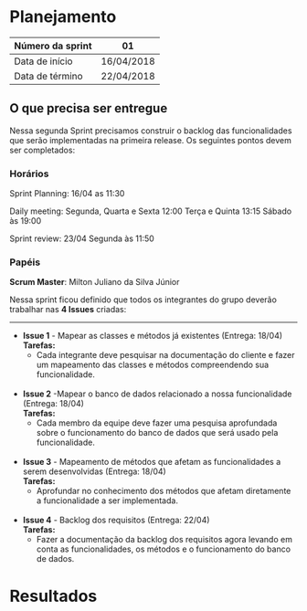 # Planejamento

|Número da sprint 	| 01|
|---------|-|
|Data de início 	| 16/04/2018|
|Data de término 	| 22/04/2018|

## O que precisa ser entregue
Nessa segunda Sprint precisamos construir o backlog das funcionalidades que serão implementadas na primeira release. Os seguintes pontos devem ser completados:

### Horários
Sprint Planning: 
16/04 as 11:30 

Daily meeting: 
Segunda, Quarta e Sexta 12:00 
Terça e Quinta 13:15 
Sábado às 19:00

Sprint review:
 23/04 Segunda às 11:50

### Papéis
**Scrum Master**: Milton Juliano da Silva Júnior

Nessa sprint ficou definido que todos os integrantes do grupo deverão trabalhar nas **4 Issues** criadas: 
***  
* **Issue 1** - Mapear as classes e métodos já existentes (Entrega: 18/04) <br/>
 **Tarefas:**  
    - Cada integrante deve pesquisar na documentação do cliente e fazer um mapeamento das classes e métodos compreendendo sua funcionalidade.
<br/><br/>
* **Issue 2** -Mapear o banco de dados relacionado a nossa funcionalidade (Entrega: 18/04) <br/>
  **Tarefas:**  
    - Cada membro da equipe deve fazer uma pesquisa aprofundada sobre o funcionamento do banco de dados que será usado pela funcionalidade.
<br/><br/>
* **Issue 3** - Mapeamento de métodos que afetam as funcionalidades a serem desenvolvidas (Entrega: 18/04) <br/>
  **Tarefas:**  
    - Aprofundar no conhecimento dos métodos que afetam diretamente a funcionalidade a ser implementada. 
<br/><br/>
* **Issue 4** - Backlog dos requisitos (Entrega: 22/04)<br/>
  **Tarefas:**
    - Fazer a documentação da backlog dos requisitos agora levando em conta as funcionalidades, os métodos e o funcionamento do banco de dados. 
    

# Resultados


